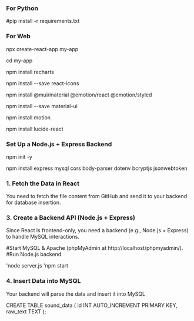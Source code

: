 ### For Python
#pip install -r requirements.txt


### For Web
npx create-react-app my-app  

cd my-app

npm install recharts

npm install --save react-icons

npm install @mui/material @emotion/react @emotion/styled

npm install --save material-ui

npm install motion

npm install lucide-react

### Set Up a Node.js + Express Backend

npm init -y

npm install express mysql cors body-parser dotenv bcryptjs jsonwebtoken


### 1. Fetch the Data in React
   
You need to fetch the file content from GitHub and send it to your backend for database insertion.

### 3. Create a Backend API (Node.js + Express)

Since React is frontend-only, you need a backend (e.g., Node.js + Express) to handle MySQL interactions.

#Start MySQL & Apache (phpMyAdmin at http://localhost/phpmyadmin/).
#Run Node.js backend

'node server.js
'npm start

### 4. Insert Data into MySQL

Your backend will parse the data and insert it into MySQL

CREATE TABLE sound_data ( 
    id INT AUTO_INCREMENT PRIMARY KEY,
    raw_text TEXT
);


